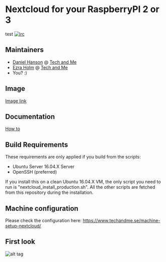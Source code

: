 # Nextcloud for your RaspberryPI 2 or 3
test
[![irc](https://img.shields.io/badge/irc%20channel-%23techandme%20on%20freenode-blue.svg)](https://webchat.freenode.net/?channels=techandme)

## Maintainers
* [Daniel Hanson](https://github.com/enoch85) @ [Tech and Me](https://www.techandme.se)
* [Ezra Holm](https://github.com/ezraholm50) @ [Tech and Me](https://www.techandme.se)
* You? :)


## Image
[Image link](https://cloud.waaromzomoeilijk.nl/index.php/s/OPKV9vvY1hsYRQe)

## Documentation
[How to](https://github.com/ezraholm50/NextBerry/wiki)


## Build Requirements
These requirements are only applied if you build from the scripts:
* Ubuntu Server 16.04.X Server
* OpenSSH (preferred)

If you install this on a clean Ubuntu 16.04.X VM, the only script you need to run is "nextcloud_install_production.sh". All the other scripts are fetched from this repository during the installation.

## Machine configuration
Please check the configuration here: https://www.techandme.se/machine-setup-nextcloud/

## First look

![alt tag](https://raw.githubusercontent.com/nextcloud/vm/master/first-look.jpg-large)
